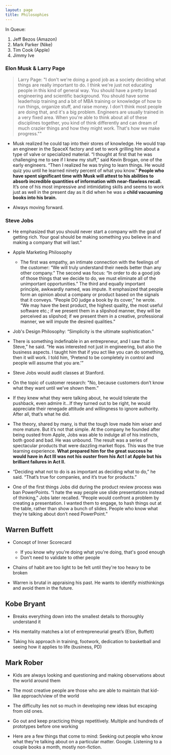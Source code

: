 ```yaml
---
layout: page
title: Philosophies 
---
```


In Queue: 
1. Jeff Bezos (Amazon)
2. Mark Parker (Nike)
3. Tim Cook (Apple)
4. Jimmy Ive

### Elon Musk & Larry Page 

> Larry Page: "I don't we're doing a good job as a society deciding what things are really important to do. I think we're just not educating people in this kind of general way. You should have a pretty broad engineering and scientific background. You should have some leaderhsip training and a bit of MBA training or knowledge of how to run things, organize stuff, and raise money. I don't think most people are doing that, and it's a big problem. Engineers are usually trained in a very fixed area. When you're able to think about all of these disciplines together, you kind of think differently and can dream of much crazier things and how they might work. That's how we make progress.""

* Musk realized he could tap into their stores of knowledge. He would trap an engineer in the SpaceX factory and set to work grilling him about a type of valve or specialized material. “I thought at first that he was challenging me to see if I knew my stuff,” said Kevin Brogan, one of the early engineers. “Then I realized he was trying to learn things. He would quiz you until he learned ninety percent of what you know.” **People who have spent significant time with Musk will attest to his abilities to absorb incredible quantities of information with near-flawless recall.** It’s one of his most impressive and intimidating skills and seems to work just as well in the present day as it did when he was a **child vacuuming books into his brain.**

* Always moving forward. 

### Steve Jobs 

* He emphasized that you should never start a company with the goal of getting rich. Your goal should be making something you believe in and making a company that will last.” 

* Apple Marketing Philosophy 
	- The first was empathy, an intimate connection with the feelings of the customer: “We will truly understand their needs better than any other company.” The second was focus: “In order to do a good job of those things that we decide to do, we must eliminate all of the unimportant opportunities.” The third and equally important principle, awkwardly named, was impute. It emphasized that people form an opinion about a company or product based on the signals that it conveys. “People DO judge a book by its cover,” he wrote. “We may have the best product, the highest quality, the most useful software etc.; if we present them in a slipshod manner, they will be perceived as slipshod; if we present them in a creative, professional manner, we will impute the desired qualities.” 

* Job's Design Philosophy: “Simplicity is the ultimate sophistication.” 

* There is something indefinable in an entrepreneur, and I saw that in Steve,” he said. “He was interested not just in engineering, but also the business aspects. I taught him that if you act like you can do something, then it will work. I told him, ‘Pretend to be completely in control and people will assume that you are.’”

* Steve Jobs would audit classes at Stanford.

* On the topic of customer research: "No, because customers don’t know what they want until we’ve shown them.”

* If they knew what they were talking about, he would tolerate the pushback, even admire it...If they turned out to be right, he would appreciate their renegade attitude and willingness to ignore authority. After all, that’s what he did.

* The theory, shared by many, is that the tough love made him wiser and more mature. But it’s not that simple. At the company he founded after being ousted from Apple, Jobs was able to indulge all of his instincts, both good and bad. He was unbound. The result was a series of spectacular products that were dazzling market flops. This was the true learning experience. **What prepared him for the great success he would have in Act III was not his ouster from his Act I at Apple but his brilliant failures in Act II.** 

* “Deciding what not to do is as important as deciding what to do,” he said. “That’s true for companies, and it’s true for products.” 

* One of the first things Jobs did during the product review process was ban PowerPoints. “I hate the way people use slide presentations instead of thinking,” Jobs later recalled. “People would confront a problem by creating a presentation. I wanted them to engage, to hash things out at the table, rather than show a bunch of slides. People who know what they’re talking about don’t need PowerPoint.” 


## Warren Buffett 

* Concept of Inner Scorecard
	- If you know why you're doing what you're doing, that's good enough
	- Don't need to validate to other people 

* Chains of habit are too light to be felt until they're too heavy to be broken

* Warren is brutal in appraising his past. He wants to identify misthinkings and avoid them in the future. 

## Kobe Bryant 

* Breaks everything down into the smallest details to thoroughly understand it

* His mentality matches a lot of entrepreneurial great’s (Elon, Buffett)

* Taking his approach in training, footwork, dedication to basketball and seeing how it applies to life (business, PD)

## Mark Rober 

* Kids are always looking and questioning and making observations about the world around them 

* The most creative people are those who are able to maintain that kid-like approach/view of the world 

* The difficulty lies not so much in developing new ideas but escaping from old ones. 

* Go out and keep practicing things repetitively. Multiple and hundreds of prototypes before one working 

* Here are a few things that come to mind: Seeking out people who know what they're talking about on a particular matter.  Google.  Listening to a couple books a month, mostly non-fiction.



